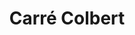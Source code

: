 ---
title: "Carré Colbert"
url: /nevers/carre-colbert-esplanade-walter-benjamin/
shop: centre commercial
---